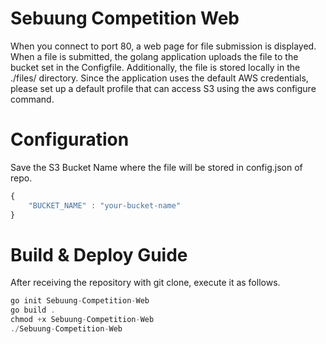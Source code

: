 # Sebuung Competition Web

When you connect to port 80, a web page for file submission is displayed. When a file is submitted, the golang application uploads the file to the bucket set in the Configfile. Additionally, the file is stored locally in the ./files/ directory. Since the application uses the default AWS credentials, please set up a default profile that can access S3 using the aws configure command.

# Configuration

Save the S3 Bucket Name where the file will be stored in config.json of repo.

```jsx
{
    "BUCKET_NAME" : "your-bucket-name" 
}
```

# Build & Deploy Guide

After receiving the repository with git clone, execute it as follows.

```jsx
go init Sebuung-Competition-Web
go build .
chmod +x Sebuung-Competition-Web
./Sebuung-Competition-Web
```